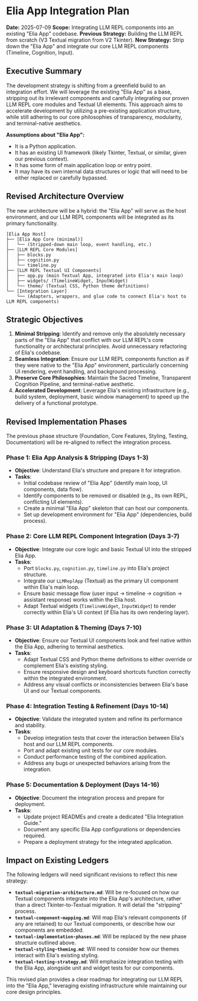 # Elia App Integration Plan

**Date:** 2025-07-09
**Scope:** Integrating LLM REPL components into an existing "Elia App" codebase.
**Previous Strategy:** Building the LLM REPL from scratch (V3 Textual migration from V2 Tkinter).
**New Strategy:** Strip down the "Elia App" and integrate our core LLM REPL components (Timeline, Cognition, Input).

## Executive Summary

The development strategy is shifting from a greenfield build to an integration effort. We will leverage the existing "Elia App" as a base, stripping out its irrelevant components and carefully integrating our proven LLM REPL core modules and Textual UI elements. This approach aims to accelerate development by utilizing a pre-existing application structure, while still adhering to our core philosophies of transparency, modularity, and terminal-native aesthetics.

**Assumptions about "Elia App":**
*   It is a Python application.
*   It has an existing UI framework (likely Tkinter, Textual, or similar, given our previous context).
*   It has some form of main application loop or entry point.
*   It may have its own internal data structures or logic that will need to be either replaced or carefully bypassed.

## Revised Architecture Overview

The new architecture will be a hybrid: the "Elia App" will serve as the host environment, and our LLM REPL components will be integrated as its primary functionality.

```
[Elia App Host]
├── [Elia App Core (minimal)]
│   └── (Stripped-down main loop, event handling, etc.)
├── [LLM REPL Core Modules]
│   ├── blocks.py
│   ├── cognition.py
│   └── timeline.py
├── [LLM REPL Textual UI Components]
│   ├── app.py (main Textual App, integrated into Elia's main loop)
│   ├── widgets/ (TimelineWidget, InputWidget)
│   └── theme/ (Textual CSS, Python theme definitions)
└── [Integration Layer]
    └── (Adapters, wrappers, and glue code to connect Elia's host to LLM REPL components)
```

## Strategic Objectives

1.  **Minimal Stripping**: Identify and remove only the absolutely necessary parts of the "Elia App" that conflict with our LLM REPL's core functionality or architectural principles. Avoid unnecessary refactoring of Elia's codebase.
2.  **Seamless Integration**: Ensure our LLM REPL components function as if they were native to the "Elia App" environment, particularly concerning UI rendering, event handling, and background processing.
3.  **Preserve Core Philosophies**: Maintain the Sacred Timeline, Transparent Cognition Pipeline, and terminal-native aesthetic.
4.  **Accelerated Development**: Leverage Elia's existing infrastructure (e.g., build system, deployment, basic window management) to speed up the delivery of a functional prototype.

## Revised Implementation Phases

The previous phase structure (Foundation, Core Features, Styling, Testing, Documentation) will be re-aligned to reflect the integration process.

### Phase 1: Elia App Analysis & Stripping (Days 1-3)
*   **Objective**: Understand Elia's structure and prepare it for integration.
*   **Tasks**:
    *   Initial codebase review of "Elia App" (identify main loop, UI components, data flow).
    *   Identify components to be removed or disabled (e.g., its own REPL, conflicting UI elements).
    *   Create a minimal "Elia App" skeleton that can host our components.
    *   Set up development environment for "Elia App" (dependencies, build process).

### Phase 2: Core LLM REPL Component Integration (Days 3-7)
*   **Objective**: Integrate our core logic and basic Textual UI into the stripped Elia App.
*   **Tasks**:
    *   Port `blocks.py`, `cognition.py`, `timeline.py` into Elia's project structure.
    *   Integrate our `LLMReplApp` (Textual) as the primary UI component within Elia's main loop.
    *   Ensure basic message flow (user input -> timeline -> cognition -> assistant response) works within the Elia host.
    *   Adapt Textual widgets (`TimelineWidget`, `InputWidget`) to render correctly within Elia's UI context (if Elia has its own rendering layer).

### Phase 3: UI Adaptation & Theming (Days 7-10)
*   **Objective**: Ensure our Textual UI components look and feel native within the Elia App, adhering to terminal aesthetics.
*   **Tasks**:
    *   Adapt Textual CSS and Python theme definitions to either override or complement Elia's existing styling.
    *   Ensure responsive design and keyboard shortcuts function correctly within the integrated environment.
    *   Address any visual conflicts or inconsistencies between Elia's base UI and our Textual components.

### Phase 4: Integration Testing & Refinement (Days 10-14)
*   **Objective**: Validate the integrated system and refine its performance and stability.
*   **Tasks**:
    *   Develop integration tests that cover the interaction between Elia's host and our LLM REPL components.
    *   Port and adapt existing unit tests for our core modules.
    *   Conduct performance testing of the combined application.
    *   Address any bugs or unexpected behaviors arising from the integration.

### Phase 5: Documentation & Deployment (Days 14-16)
*   **Objective**: Document the integration process and prepare for deployment.
*   **Tasks**:
    *   Update project READMEs and create a dedicated "Elia Integration Guide."
    *   Document any specific Elia App configurations or dependencies required.
    *   Prepare a deployment strategy for the integrated application.

## Impact on Existing Ledgers

The following ledgers will need significant revisions to reflect this new strategy:

*   **`textual-migration-architecture.md`**: Will be re-focused on how our Textual components integrate into the Elia App's architecture, rather than a direct Tkinter-to-Textual migration. It will detail the "stripping" process.
*   **`textual-component-mapping.md`**: Will map Elia's relevant components (if any are retained) to our Textual components, or describe how our components are embedded.
*   **`textual-implementation-phases.md`**: Will be replaced by the new phase structure outlined above.
*   **`textual-styling-theming.md`**: Will need to consider how our themes interact with Elia's existing styling.
*   **`textual-testing-strategy.md`**: Will emphasize integration testing with the Elia App, alongside unit and widget tests for our components.

This revised plan provides a clear roadmap for integrating our LLM REPL into the "Elia App," leveraging existing infrastructure while maintaining our core design principles.
